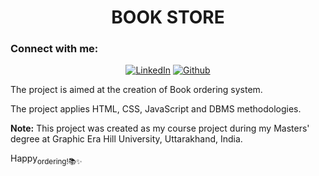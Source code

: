 <h1 align="center"> BOOK STORE </h1>

### Connect with me:

<p align="center">
<a href="https://www.linkedin.com/in/manralbhawna/" target="_blank"><img alt="LinkedIn" src="https://img.shields.io/badge/-Connect-blue?style=flat&logo=linkedin"></a>
<a href="https://github.com/bhmanral" target="_blank"><img alt="Github" src="https://img.shields.io/github/followers/bhmanral.svg?style=social"></a>
</p>

The project is aimed at the creation of Book ordering system.

The project applies HTML, CSS, JavaScript and DBMS methodologies.


**Note:** This project was created as my course project during my Masters' degree at Graphic Era Hill University, Uttarakhand, India.

Happy<sub>ordering!📚✨</sub>
